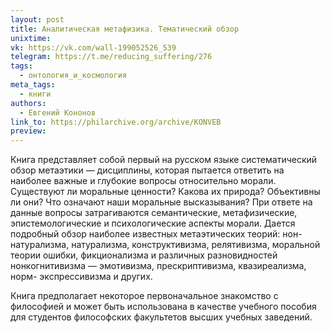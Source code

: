 ```yaml
---
layout: post
title: Аналитическая метафизика. Тематический обзор
unixtime: 
vk: https://vk.com/wall-199052526_539
telegram: https://t.me/reducing_suffering/276
tags:
  - онтология_и_космология
meta_tags:
  - книги
authors:
  - Евгений Кононов
link_to: https://philarchive.org/archive/KONVEB
preview:
---
```

Книга представляет собой первый на русском языке систематический обзор метаэтики — дисциплины, которая пытается ответить на наиболее важные и глубокие вопросы относительно морали. Существуют ли моральные ценности? Какова их природа? Объективны ли они? Что означают наши моральные высказывания? При ответе на данные вопросы затрагиваются семантические, метафизические, эпистемологические и психологические аспекты морали. Дается подробный обзор наиболее известных метаэтических теорий: нон-натурализма, натурализма, конструктивизма, релятивизма, моральной теории ошибки, фикционализма и различных разновидностей нонкогнитивизма — эмотивизма, прескриптивизма, квазиреализма, норм- экспрессивизма и других.  
  
Книга предполагает некоторое первоначальное знакомство с философией и может быть использована в качестве учебного пособия для студентов философских факультетов высших учебных заведений.

